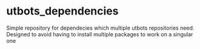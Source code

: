 # utbots_dependencies
Simple repository for dependecies which multiple utbots repositories need. Designed to avoid having to install multiple packages to work on a singular one
